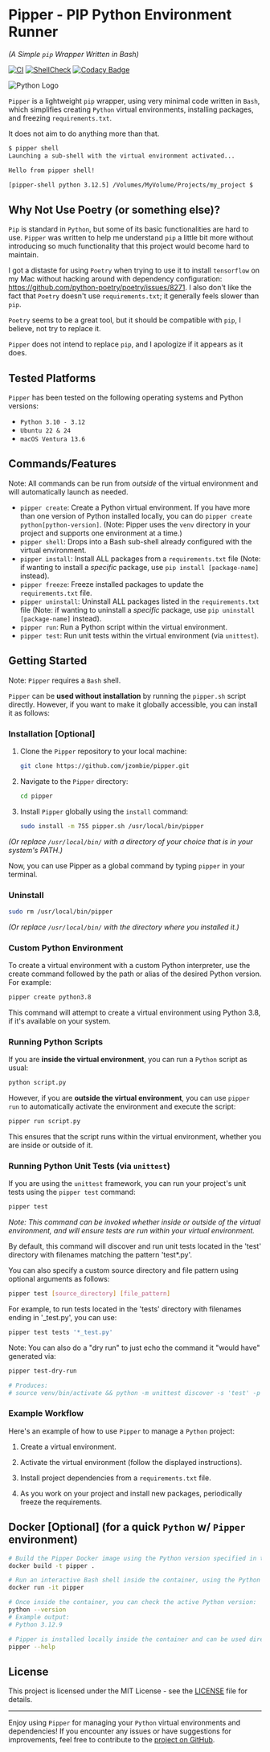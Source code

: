 # Pipper - PIP Python Environment Runner
_(A Simple `pip` Wrapper Written in Bash)_

[![CI](https://github.com/jzombie/pipper/workflows/CI/badge.svg)](https://github.com/jzombie/pipper/actions/workflows/ci.yml)
[![ShellCheck](https://github.com/jzombie/pipper/workflows/ShellCheck/badge.svg)](https://github.com/jzombie/pipper/actions/workflows/shellcheck.yml)
[![Codacy Badge](https://app.codacy.com/project/badge/Grade/b83c0ce7f8924db99be96d045ffc4503)](https://app.codacy.com/gh/jzombie/pipper/dashboard?utm_source=gh&utm_medium=referral&utm_content=&utm_campaign=Badge_grade)

![Python Logo](https://www.python.org/static/community_logos/python-logo-master-v3-TM.png)

`Pipper` is a lightweight `pip` wrapper, using very minimal code written in `Bash`, which simplifies creating `Python` virtual environments, installing packages, and freezing `requirements.txt`.

It does not aim to do anything more than that.

```bash
$ pipper shell
Launching a sub-shell with the virtual environment activated...

Hello from pipper shell!

[pipper-shell python 3.12.5] /Volumes/MyVolume/Projects/my_project $
```

## Why Not Use Poetry (or something else)?

`Pip` is standard in `Python`, but some of its basic functionalities are hard to use. `Pipper` was written to help me understand `pip` a little bit more without introducing so much functionality that this project would become hard to maintain.

I got a distaste for using `Poetry` when trying to use it to install `tensorflow` on my Mac without hacking around with dependency configuration: https://github.com/python-poetry/poetry/issues/8271.  I also don't like the fact that `Poetry` doesn't use `requirements.txt`; it generally feels slower than `pip`.

`Poetry` seems to be a great tool, but it should be compatible with `pip`, I believe, not try to replace it.

`Pipper` does not intend to replace `pip`, and I apologize if it appears as it does.

## Tested Platforms

`Pipper` has been tested on the following operating systems and Python versions:

- `Python 3.10 - 3.12`
- `Ubuntu 22 & 24`
- `macOS Ventura 13.6`

## Commands/Features

Note: All commands can be run from *outside* of the virtual environment and will automatically launch as needed.

- `pipper create`: Create a Python virtual environment. If you have more than one version of Python installed locally, you can do `pipper create python[python-version]`. (Note: Pipper uses the `venv` directory in your project and supports one environment at a time.)
- `pipper shell`: Drops into a Bash sub-shell already configured with the virtual environment.
- `pipper install`: Install ALL packages from a `requirements.txt` file (Note: if wanting to install a *specific* package, use `pip install [package-name]` instead).
- `pipper freeze`: Freeze installed packages to update the `requirements.txt` file.
- `pipper uninstall`: Uninstall ALL packages listed in the `requirements.txt` file (Note: if wanting to uninstall a *specific* package, use `pip uninstall [package-name]` instead).
- `pipper run`: Run a Python script within the virtual environment.
- `pipper test`: Run unit tests within the virtual environment (via `unittest`).

## Getting Started

Note: `Pipper` requires a `Bash` shell.

`Pipper` can be **used without installation** by running the `pipper.sh` script directly. However, if you want to make it globally accessible, you can install it as follows:

### Installation [Optional]

1. Clone the `Pipper` repository to your local machine:

   ```bash
   git clone https://github.com/jzombie/pipper.git
   ```

2. Navigate to the `Pipper` directory:

   ```bash
   cd pipper
   ```

3. Install `Pipper` globally using the `install` command:

   ```bash
   sudo install -m 755 pipper.sh /usr/local/bin/pipper
   ```

  _(Or replace `/usr/local/bin/` with a directory of your choice that is in your system's PATH.)_

Now, you can use Pipper as a global command by typing `pipper` in your terminal.

### Uninstall

```bash
sudo rm /usr/local/bin/pipper
```

_(Or replace `/usr/local/bin/` with the directory where you installed it.)_

### Custom Python Environment

To create a virtual environment with a custom Python interpreter, use the create command followed by the path or alias of the desired Python version. For example:

```bash
pipper create python3.8
```

This command will attempt to create a virtual environment using Python 3.8, if it's available on your system.

### Running Python Scripts

If you are **inside the virtual environment**, you can run a `Python` script as usual:  

```bash
python script.py
```

However, if you are **outside the virtual environment**, you can use `pipper run` to automatically activate the environment and execute the script:  

```bash
pipper run script.py
```

This ensures that the script runs within the virtual environment, whether you are inside or outside of it.

### Running Python Unit Tests (via `unittest`)

If you are using the `unittest` framework, you can run your project's unit tests using the `pipper test` command:

```bash
pipper test
```

_Note: This command can be invoked whether inside or outside of the virtual environment, and will ensure tests are run within your virtual environment._

By default, this command will discover and run unit tests located in the 'test' directory with filenames matching the pattern 'test*.py'.

You can also specify a custom source directory and file pattern using optional arguments as follows:

```bash
pipper test [source_directory] [file_pattern]
```

For example, to run tests located in the 'tests' directory with filenames ending in '_test.py', you can use:

```bash
pipper test tests '*_test.py'
```

Note: You can also do a "dry run" to just echo the command it "would have" generated via:

```bash
pipper test-dry-run

# Produces:
# source venv/bin/activate && python -m unittest discover -s 'test' -p 'test*.py'
```

### Example Workflow

Here's an example of how to use `Pipper` to manage a `Python` project:

1. Create a virtual environment.

2. Activate the virtual environment (follow the displayed instructions).

3. Install project dependencies from a `requirements.txt` file.

4. As you work on your project and install new packages, periodically freeze the requirements.

## Docker [Optional] (for a quick `Python` w/ `Pipper` environment)

```bash
# Build the Pipper Docker image using the Python version specified in the Dockerfile
docker build -t pipper .

# Run an interactive Bash shell inside the container, using the Python version defined in the Dockerfile
docker run -it pipper

# Once inside the container, you can check the active Python version:
python --version
# Example output:
# Python 3.12.9

# Pipper is installed locally inside the container and can be used directly:
pipper --help
```

## License

This project is licensed under the MIT License - see the [LICENSE](LICENSE) file for details.

---

Enjoy using `Pipper` for managing your `Python` virtual environments and dependencies! If you encounter any issues or have suggestions for improvements, feel free to contribute to the [project on GitHub](https://github.com/jzombie/pipper).
